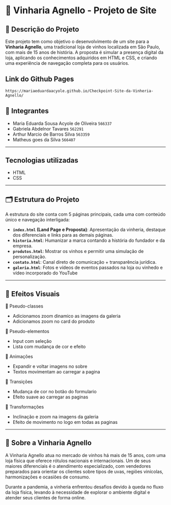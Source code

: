 # 🍷 Vinharia Agnello - Projeto de Site

## 📝 Descrição do Projeto

Este projeto tem como objetivo o desenvolvimento de um site para a **Vinharia Agnello**, uma tradicional loja de vinhos localizada em São Paulo, com mais de 15 anos de história. A proposta é simular a presença digital da loja, aplicando os conhecimentos adquiridos em HTML e CSS, e criando uma experiência de navegação completa para os usuários.

## Link do Github Pages
`https://mariaeduardaacyole.github.io/Checkpoint-Site-da-Vinheria-Agnello/`

## 👥 Integrantes
- Maria Eduarda Sousa Acyole de Oliveira `566337`
- Gabriela Abdelnor Tavares `562291`
- Arthur Marcio de Barros Silva `563359`
- Matheus goes da Silva `566407`

---
## Tecnologias utilizadas 
- HTML
- CSS
  
---

## 🗂️ Estrutura do Projeto

A estrutura do site conta com 5 páginas principais, cada uma com conteúdo único e navegação interligada:

- **`index.html` (Land Page e Proposta)**: Apresentação da vinheria, destaque dos diferenciais e links para as demais páginas.
- **`historia.html`**: Humanizar a marca contando a história do fundador e da empresa.
- **`produtos.html`**: Mostrar os vinhos e permitir uma simulação de personalização.
- **`contato.html`**: Canal direto de comunicação + transparência jurídica.
- **`galeria.html`**: Fotos e vídeos de eventos passados na loja ou vinhedo e vídeo incorporado do YouTube

---

## 🧿 Efeitos Visuais 
🎯 Pseudo-classes
- Adicionamos zoom dinamico as imagens da galeria
- Adicionamos zoom no card do produto

🎯 Pseudo-elementos
- Input com seleção
- Lista com mudança de cor e efeito

💫 Animações
- Expandir e voltar imagens no sobre
- Textos movimentam ao carregar a pagina
  
🔄 Transições
- Mudança de cor no botão do formulario
- Efeito suave ao carregar as paginas
  
🎢 Transformações
- Inclinação e zoom na imagens da galeria
- Efeito de movimento no logo em todas as paginas

---

## 🏢 Sobre a Vinharia Agnello

A Vinharia Agnello atua no mercado de vinhos há mais de 15 anos, com uma loja física que oferece rótulos nacionais e internacionais. Um de seus maiores diferenciais é o atendimento especializado, com vendedores preparados para orientar os clientes sobre tipos de uvas, regiões vinícolas, harmonizações e ocasiões de consumo. 

Durante a pandemia, a vinheria enfrentou desafios devido à queda no fluxo da loja física, levando à necessidade de explorar o ambiente digital e atender seus clientes de forma online.
